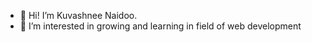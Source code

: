 - 👋 Hi! I’m Kuvashnee Naidoo.
- 👀 I’m interested in growing and learning in field of web development

<!---
KuvashneeNaidoo/KuvashneeNaidoo is a ✨ special ✨ repository because its `README.md` (this file) appears on your GitHub profile.
You can click the Preview link to take a look at your changes.
--->
